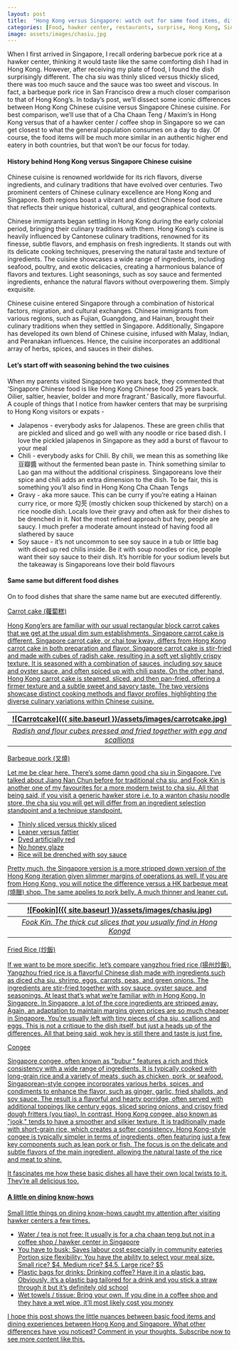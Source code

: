 ```yaml
---
layout: post
title:  "Hong Kong versus Singapore: watch out for same food items, different taste"
categories: [Food, hawker center, restaurants, surprise, Hong Kong, Singapore]
image: assets/images/chasiu.jpg
---
```

When I first arrived in Singapore, I recall ordering barbecue pork rice at a hawker center, thinking it would taste like the same comforting dish I had in Hong Kong. However, after receiving my plate of food, I found the dish surprisingly different. The cha siu was thinly sliced versus thickly sliced, there was too much sauce and the sauce was too sweet and viscous. In fact, a barbeque pork rice in San Francisco drew a much closer comparison to that of Hong Kong’s. In today’s post, we’ll dissect some iconic differences between Hong Kong Chinese cuisine versus Singapore Chinese cuisine. For best comparison, we’ll use that of a Cha Chaan Teng / Maxim’s in Hong Kong versus that of a hawker center / coffee shop in Singapore so we can get closest to what the general population consumes on a day to day. Of course, the food items will be much more similar in an authentic higher end eatery in both countries, but that won’t be our focus for today.

#### History behind Hong Kong versus Singapore Chinese cuisine

Chinese cuisine is renowned worldwide for its rich flavors, diverse ingredients, and culinary traditions that have evolved over centuries. Two prominent centers of Chinese culinary excellence are Hong Kong and Singapore. Both regions boast a vibrant and distinct Chinese food culture that reflects their unique historical, cultural, and geographical contexts. 

Chinese immigrants began settling in Hong Kong during the early colonial period, bringing their culinary traditions with them. Hong Kong’s cuisine is heavily influenced by Cantonese culinary traditions, renowned for its finesse, subtle flavors, and emphasis on fresh ingredients. It stands out with its delicate cooking techniques, preserving the natural taste and texture of ingredients. The cuisine showcases a wide range of ingredients, including seafood, poultry, and exotic delicacies, creating a harmonious balance of flavors and textures. Light seasonings, such as soy sauce and fermented ingredients, enhance the natural flavors without overpowering them. Simply exquisite.

Chinese cuisine entered Singapore through a combination of historical factors, migration, and cultural exchanges. Chinese immigrants from various regions, such as Fujian, Guangdong, and Hainan, brought their culinary traditions when they settled in Singapore. Additionally, Singapore has developed its own blend of Chinese cuisine, infused with Malay, Indian, and Peranakan influences. Hence, the cuisine incorporates an additional array of herbs, spices, and sauces in their dishes.

#### Let’s start off with seasoning behind the two cuisines

When my parents visited Singapore two years back, they commented that ‘Singapore Chinese food is like Hong Kong Chinese food 25 years back. Oilier, saltier, heavier, bolder and more fragrant.’ Basically, more flavourful. A couple of things that I notice from hawker centers that may be surprising to Hong Kong visitors or expats -

+ Jalapenos - everybody asks for Jalapenos. These are green chilis that are pickled and sliced and go well with any noodle or rice based dish. I love the pickled jalapenos in Singapore as they add a burst of flavour to your meal
+ Chili - everybody asks for Chili. By chili, we mean this as something like 豆瓣醬 without the fermented bean paste in. Think something similar to Lao gan ma without the additional crispiness. Singaporeans love their spice and chili adds an extra dimension to the dish. To be fair, this is something you’ll also find in Hong Kong Cha Chaan Tengs
+ Gravy - aka more sauce. This can be curry if you’re eating a Hainan curry rice, or more 勾芡 (mostly chicken soup thickened by starch) on a rice noodle dish. Locals love their gravy and often ask for their dishes to be drenched in it. Not the most refined approach but hey, people are saucy. I much prefer a moderate amount instead of having food all slathered by sauce
+ Soy sauce - it’s not uncommon to see soy sauce in a tub or little bag with diced up red chilis inside. Be it with soup noodles or rice, people want their soy sauce to their dish. It’s horrible for your sodium levels but the takeaway is Singaporeans love their bold flavours

#### Same same but different food dishes

On to food dishes that share the same name but are executed differently.

<u> Carrot cake (蘿蔔糕) <u>

Hong Kong’ers are familiar with our usual rectangular block carrot cakes that we get at the usual dim sum establishments. Singapore carrot cake is different. Singapore carrot cake, or chai tow kway, differs from Hong Kong carrot cake in both preparation and flavor. Singapore carrot cake is stir-fried and made with cubes of radish cake, resulting in a soft yet slightly crispy texture. It is seasoned with a combination of sauces, including soy sauce and oyster sauce, and often spiced up with chili paste. On the other hand, Hong Kong carrot cake is steamed, sliced, and then pan-fried, offering a firmer texture and a subtle sweet and savory taste. The two versions showcase distinct cooking methods and flavor profiles, highlighting the diverse culinary variations within Chinese cuisine.

| ![Carrotcake]({{ site.baseurl }}/assets/images/carrotcake.jpg)
|:--:| 
|  *Radish and flour cubes pressed and fried together with egg and scallions*  |

<u> Barbeque pork (叉燒) <u>

Let me be clear here. There’s some damn good cha siu in Singapore. I’ve talked about Jiang Nan Chun before for traditional cha siu, and Fook Kin is another one of my favourites for a more modern twist to cha siu. All that being said, if you visit a generic hawker store i.e. to a wanton chasiu noodle store, the cha siu you will get will differ from an ingredient selection standpoint and a technique standpoint. 
+ Thinly sliced versus thickly sliced
+ Leaner versus fattier
+ Dyed artificially red
+ No honey glaze
+ Rice will be drenched with soy sauce

Pretty much, the Singapore version is a more stripped down version of the Hong Kong iteration given slimmer margins of operations as well. If you are from Hong Kong, you will notice the difference versus a HK barbeque meat (燒臘) shop. The same applies to pork belly. A much thinner and leaner cut.

| ![Fookin]({{ site.baseurl }}/assets/images/chasiu.jpg)
|:--:| 
|  *Fook Kin. The thick cut slices that you usually find in Hong Kongd*  |

<u> Fried Rice (炒飯) <u>

If we want to be more specific, let’s compare yangzhou fried rice (揚州炒飯). Yangzhou fried rice is a flavorful Chinese dish made with ingredients such as diced cha siu, shrimp, eggs, carrots, peas, and green onions. The ingredients are stir-fried together with soy sauce, oyster sauce, and seasonings. At least that’s what we’re familiar with in Hong Kong. In Singapore. In Singapore, a lot of the core ingredients are stripped away. Again, an adaptation to maintain margins given prices are so much cheaper in Singapore. You’re usually left with tiny pieces of cha siu, scallions and eggs. This is not a critique to the dish itself, but just a heads up of the differences. All that being said, wok hey is still there and taste is just fine.

<u> Congee <u>

Singapore congee, often known as "bubur," features a rich and thick consistency with a wide range of ingredients. It is typically cooked with long-grain rice and a variety of meats, such as chicken, pork, or seafood. Singaporean-style congee incorporates various herbs, spices, and condiments to enhance the flavor, such as ginger, garlic, fried shallots, and soy sauce. The result is a flavorful and hearty porridge, often served with additional toppings like century eggs, sliced spring onions, and crispy fried dough fritters (you tiao). In contrast, Hong Kong congee, also known as "jook," tends to have a smoother and silkier texture. It is traditionally made with short-grain rice, which creates a softer consistency. Hong Kong-style congee is typically simpler in terms of ingredients, often featuring just a few key components such as lean pork or fish. The focus is on the delicate and subtle flavors of the main ingredient, allowing the natural taste of the rice and meat to shine.

It fascinates me how these basic dishes all have their own local twists to it. They’re all delicious too.

#### A little on dining know-hows

Small little things on dining know-hows caught my attention after visiting hawker centers a few times. 

+ Water / tea is not free: It usually is for a cha chaan teng but not in a coffee shop / hawker center in Singapore
+ You have to busk: Saves labour cost especially in community eateries
Portion size flexibility: You have the ability to select your meal size. Small rice? $4. Medium rice? $4.5. Large rice? $5
+ Plastic bags for drinks: Drinking coffee? Have it in a plastic bag. Obviously, it’s a plastic bag tailored for a drink and you stick a straw through it but it’s definitely old school
+ Wet towels / tissue: Bring your own. If you dine in a coffee shop and they have a wet wipe, it’ll most likely cost you money

I hope this post shows the little nuances between basic food items and dining experiences between Hong Kong and Singapore. What other differences have you noticed? Comment in your thoughts. Subscribe now to see more content like this.



